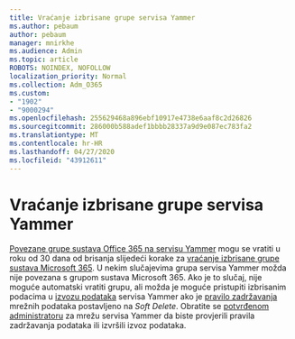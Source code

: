```yaml
---
title: Vraćanje izbrisane grupe servisa Yammer
ms.author: pebaum
author: pebaum
manager: mnirkhe
ms.audience: Admin
ms.topic: article
ROBOTS: NOINDEX, NOFOLLOW
localization_priority: Normal
ms.collection: Adm_O365
ms.custom:
- "1902"
- "9000294"
ms.openlocfilehash: 255629468a896ebf10917e4738e6aaf8c2d26826
ms.sourcegitcommit: 286000b588adef1bbbb28337a9d9e087ec783fa2
ms.translationtype: MT
ms.contentlocale: hr-HR
ms.lasthandoff: 04/27/2020
ms.locfileid: "43912611"
---
```

# <a name="restore-a-deleted-yammer-group"></a>Vraćanje izbrisane grupe servisa Yammer

[Povezane grupe sustava Office 365 na servisu Yammer](https://docs.microsoft.com/yammer/manage-yammer-groups/yammer-and-office-365-groups) mogu se vratiti u roku od 30 dana od brisanja slijedeći korake za [vraćanje izbrisane grupe sustava Microsoft 365](https://docs.microsoft.com/office365/admin/create-groups/restore-deleted-group).
U nekim slučajevima grupa servisa Yammer možda nije povezana s grupom sustava Microsoft 365. Ako je to slučaj, nije moguće automatski vratiti grupu, ali možda je moguće pristupiti izbrisanim podacima u [izvozu podataka](https://docs.microsoft.com/yammer/manage-security-and-compliance/export-yammer-enterprise-data) servisa Yammer ako je [pravilo zadržavanja](https://docs.microsoft.com/yammer/manage-security-and-compliance/manage-data-compliance) mrežnih podataka postavljeno na *Soft Delete*. Obratite se [potvrđenom administratoru](https://docs.microsoft.com/yammer/manage-yammer-users/manage-yammer-admins) za mrežu servisa Yammer da biste provjerili pravila zadržavanja podataka ili izvršili izvoz podataka.
